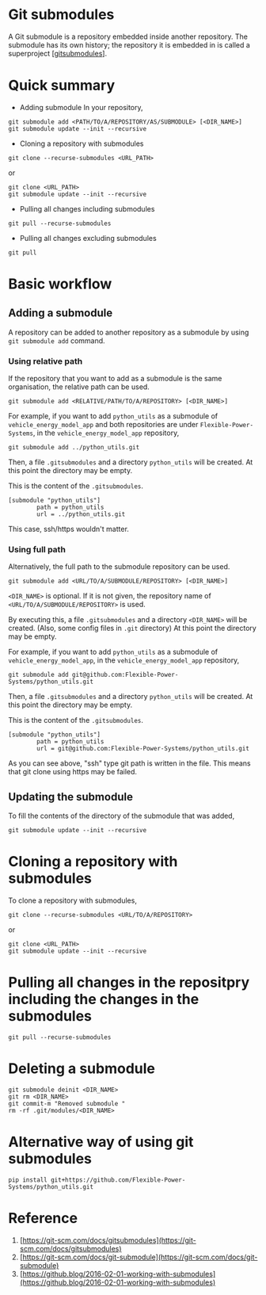 # Git submodules
A Git submodule is a repository embedded inside another repository. The submodule has its own history; the repository it is embedded in is called a superproject [[gitsubmodules](https://git-scm.com/docs/gitsubmodules)].

# Quick summary
- Adding submodule
In your repository,
```
git submodule add <PATH/TO/A/REPOSITORY/AS/SUBMODULE> [<DIR_NAME>]
git submodule update --init --recursive
```

- Cloning a repository with submodules
```
git clone --recurse-submodules <URL_PATH>
```
or
```
git clone <URL_PATH>
git submodule update --init --recursive
```

- Pulling all changes including submodules
```
git pull --recurse-submodules
```

- Pulling all changes excluding submodules
```
git pull
```

# Basic workflow
## Adding a submodule
A repository can be added to another repository as a submodule by using `git submodule add` command.

### Using relative path
If the repository that you want to add as a submodule is the same organisation, the relative path can be used. 
```
git submodule add <RELATIVE/PATH/TO/A/REPOSITORY> [<DIR_NAME>]
```

For example, if you want to add `python_utils` as a submodule of `vehicle_energy_model_app` and both repositories are under `Flexible-Power-Systems`, 
in the `vehicle_energy_model_app` repository,
```
git submodule add ../python_utils.git
```
Then, a file `.gitsubmodules` and a directory `python_utils` will be created.
At this point the directory may be empty.

This is the content of the `.gitsubmodules`.
```
[submodule "python_utils"]
        path = python_utils
        url = ../python_utils.git
```
This case, ssh/https wouldn't matter.

### Using full path
Alternatively, the full path to the submodule repository can be used. 
```
git submodule add <URL/TO/A/SUBMODULE/REPOSITORY> [<DIR_NAME>]
```
`<DIR_NAME>` is optional. If it is not given, the repository name of `<URL/TO/A/SUBMODULE/REPOSITORY>` is used.

By executing this, a file `.gitsubmodules` and a directory `<DIR_NAME>` will be created. (Also, some config files in `.git` directory)
At this point the directory may be empty.

For example, if you want to add `python_utils` as a submodule of `vehicle_energy_model_app`, in the `vehicle_energy_model_app` repository,
```
git submodule add git@github.com:Flexible-Power-Systems/python_utils.git
```
Then, a file `.gitsubmodules` and a directory `python_utils` will be created.
At this point the directory may be empty.

This is the content of the `.gitsubmodules`.
```
[submodule "python_utils"]
        path = python_utils
        url = git@github.com:Flexible-Power-Systems/python_utils.git
```
As you can see above, "ssh" type git path is written in the file. This means that git clone using https may be failed.

## Updating the submodule
To fill the contents of the directory of the submodule that was added,
```
git submodule update --init --recursive
```


# Cloning a repository with submodules
To clone a repository with submodules,
```
git clone --recurse-submodules <URL/TO/A/REPOSITORY>
```
or
```
git clone <URL_PATH>
git submodule update --init --recursive
```

# Pulling all changes in the repositpry including the changes in the submodules
```
git pull --recurse-submodules
```

# Deleting a submodule
```
git submodule deinit <DIR_NAME>
git rm <DIR_NAME>
git commit-m "Removed submodule "
rm -rf .git/modules/<DIR_NAME>
```

# Alternative way of using git submodules
```
pip install git+https://github.com/Flexible-Power-Systems/python_utils.git
```


# Reference
1. [https://git-scm.com/docs/gitsubmodules](https://git-scm.com/docs/gitsubmodules)
2. [https://git-scm.com/docs/git-submodule](https://git-scm.com/docs/git-submodule)
3. [https://github.blog/2016-02-01-working-with-submodules](https://github.blog/2016-02-01-working-with-submodules)
